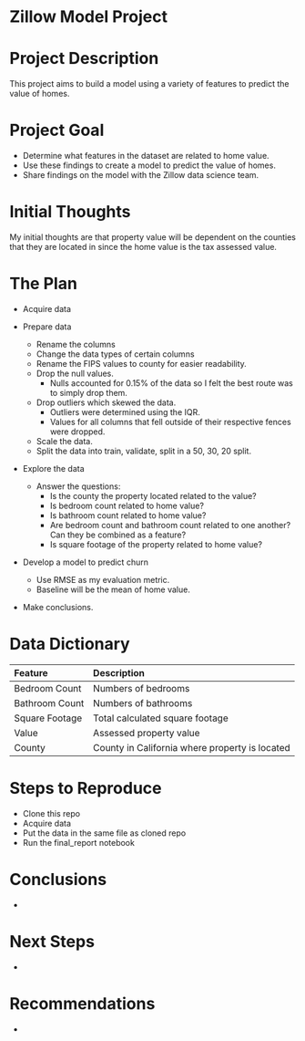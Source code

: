 # Zillow Model Project

# Project Description
This project aims to build a model using a variety of features to predict the value of homes.

# Project Goal
  * Determine what features in the dataset are related to home value.
  * Use these findings to create a model to predict the value of homes.
  * Share findings on the model with the Zillow data science team.

# Initial Thoughts
My initial thoughts are that property value will be dependent on the counties that they are located in since the home value is the tax assessed value. 

# The Plan
  * Acquire data
    
  * Prepare data
    * Rename the columns
    * Change the data types of certain columns
    * Rename the FIPS values to county for easier readability.
    * Drop the null values.
       * Nulls accounted for 0.15% of the data so I felt the best route was to simply drop them.
    * Drop outliers which skewed the data.
       * Outliers were determined using the IQR.
       * Values for all columns that fell outside of their respective fences were dropped.
    * Scale the data.
    * Split the data into train, validate, split in a 50, 30, 20 split.
      
  * Explore the data
    * Answer the questions:
      * Is the county the property located related to the value?
      * Is bedroom count related to home value?
      * Is bathroom count related to home value?
      * Are bedroom count and bathroom count related to one another? Can they be combined as a feature?
      * Is square footage of the property related to home value?
        
  * Develop a model to predict churn
    * Use RMSE as my evaluation metric.
    * Baseline will be the mean of home value.
   
  * Make conclusions.

# Data Dictionary
|**Feature**|**Description**|
|:-----------|:---------------|
|Bedroom Count | Numbers of bedrooms|
|Bathroom Count | Numbers of bathrooms|
|Square Footage | Total calculated square footage|
|Value | Assessed property value|
|County| County in California where property is located|

# Steps to Reproduce
  * Clone this repo
  * Acquire data
  * Put the data in the same file as cloned repo
  * Run the final_report notebook

# Conclusions
  * 

# Next Steps
  * 

# Recommendations
  * 
  

